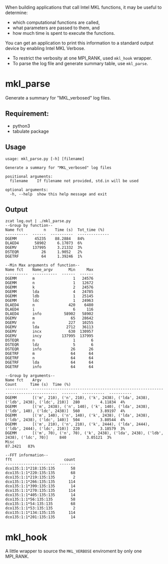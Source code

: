 When building applications that call Intel MKL functions, it may be useful to determine:
 - which computational functions are called,
 - what parameters are passed to them, and
  - how much time is spent to execute the functions.

You can get an application to print this information to a standard output device by enabling Intel MKL Verbose. 

- To restrict the verbosity at one MPI_RANK, used `mkl_hook` wrapper.
- To parse the log file and generate summary table, use `mkl_parse`.

# mkl_parse 
Generate a summary for "MKL_verbosed" log files.

## Requirement:
- python3
- tabulate package

## Usage
```
usage: mkl_parse.py [-h] [filename]

Generate a summary for "MKL_verbosed" log files

positional arguments:
  filename    If filename not provided, std.in will be used

optional arguments:
  -h, --help  show this help message and exit
```


##  Output
```
zcat log.out | ./mkl_parse.py
--Group by function--
Name fct         n    Time (s)  Tot_time (%)
----------  ------  ----------  --------------
DGEMM        45235    88.2884   84%
DLAED4       58902     6.17073  6%
DGEMV       137995     3.21332  3%
DSTEQR          26     1.9052   2%
DGETRF          64     1.39246  1%

--Min Max arguments of function--
Name fct    Name_argv       Min     Max
----------  -----------  ------  ------
DGEMM       m                 1   24576
DGEMM       n                 1   12672
DGEMM       k                 2   24576
DGEMM       lda               4   24785
DGEMM       ldb               1   25145
DGEMM       ldc               1   24963
DLAED4      n               420    6480
DLAED4      i                 6     116
DLAED4      info          58902   58902
DGEMV       m                65   28642
DGEMV       n               227   10255
DGEMV       lda            2712   36113
DGEMV       incx            630  130957
DGEMV       incy         137995  137995
DSTEQR      n                 1       6
DSTEQR      ldz               5       6
DSTEQR      info             26      26
DGETRF      m                64      64
DGETRF      n                64      64
DGETRF      lda              64      64
DGETRF      info             64      64

--Group by arguments--
Name fct    Argv                                                                               Count      Time (s)  Time (%)
----------  ---------------------------------------------------------------------------------  -------  ----------  ----------
DGEMM       [('m', 210), ('n', 210), ('k', 2438), ('lda', 2438), ('ldb', 2438), ('ldc', 210)]  280         4.11834  4%
DGEMM       [('m', 2438), ('n', 140), ('k', 140), ('lda', 2438), ('ldb', 140), ('ldc', 2438)]  560         3.89197  4%
DGEMM       [('m', 140), ('n', 140), ('k', 2438), ('lda', 2438), ('ldb', 2438), ('ldc', 140)]  504         3.80544  4%
DGEMM       [('m', 210), ('n', 210), ('k', 2444), ('lda', 2444), ('ldb', 2444), ('ldc', 210)]  220         3.18579  3%
DGEMM       [('m', 70), ('n', 70), ('k', 2438), ('lda', 2438), ('ldb', 2438), ('ldc', 70)]     840         3.05121  3%
Misc                                                                                                      87.2421   83%

--FFT information--
fft                       count
----------------------  -------
dco135:1:1*218:135:135       58
dco135:1:1*220:135:135       68
dco135:1:1*219:135:135        2
dco135:1:1*266:135:135      114
dco135:1:1*399:135:135       14
dco135:1:1*270:135:135      114
dco135:1:1*405:135:135       14
dco135:1:1*56:135:135        58
dco135:1:1*54:135:135        68
dco135:1:1*53:135:135         2
dco135:1:1*134:135:135      114
dco135:1:1*201:135:135       14
```

# mkl_hook 

A little wrapper to source the `MKL_VERBOSE` enviroment by only one MPI_RANK.


